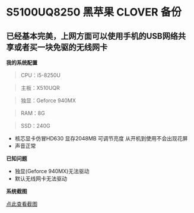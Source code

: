 ﻿# S5100UQ8250 黑苹果 CLOVER 备份

## 已经基本完美，上网方面可以使用手机的USB网络共享或者买一块免驱的无线网卡
 
 **我的系统配置**
 > CPU：i5-8250U 
 
 > 主板：X510UQR 
 
 > 独显：Geforce 940MX 
 
 > RAM：8G 
 
 > SSD：240G 

+ 核芯显卡仿冒HD630 显存2048MB 可调节亮度 从开机到使用不会出现花屏
+ 声音正常

**已知问题**

+ 独显(Geforce 940MX)无法驱动
+ 默认无线网卡无法驱动

**系统截图**

[点此查看截图](https://iamverylovely.com/v2eximg/osx_cx.jpg)
